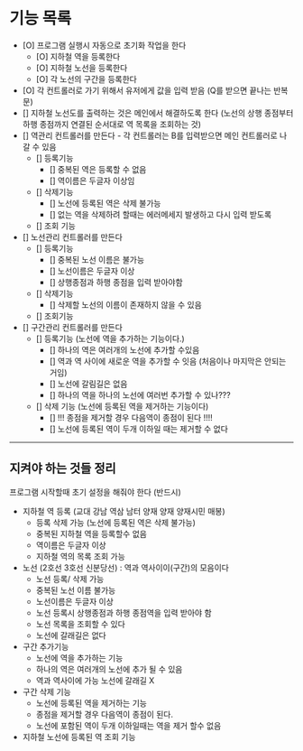 # 기능 목록

  - [O] 프로그램 실행시 자동으로 초기화 작업을 한다
    - [O] 지하철 역을 등록한다
    - [O] 지하철 노선을 등록한다
    - [O] 각 노선의 구간을 등록한다
  - [O] 각 컨트롤러로 가기 위해서 유저에게 값을 입력 받음 (Q를 받으면 끝나는 반복문)
  - [] 지하철 노선도를 출력하는 것은 메인에서 해결하도록 한다 (노선의 상행 종점부터 하행 종점까지 연결된 순서대로 역 목록을 조회하는 것)
  - [] 역관리 컨트롤러를 만든다 - 각 컨트롤러는 B를 입력받으면 메인 컨트롤러로 나갈 수 있음
    - [] 등록기능
      - [] 중복된 역은 등록할 수 없음
      - [] 역이름은 두글자 이상임
    - [] 삭제기능
      - [] 노선에 등록된 역은 삭제 불가능
      - [] 없는 역을 삭제하려 할때는 에러메세지 발생하고 다시 입력 받도록
    - [] 조회 기능
  - [] 노선관리 컨트롤러를 만든다
    - [] 등록기능
      - [] 중복된 노선 이름은 불가능
      - [] 노선이름은 두글자 이상
      - [] 상행종점과 하행 종점을 입력 받아야함
    - [] 삭제기능
      - [] 삭제할 노선의 이름이 존재하지 않을 수 있음
    - [] 조회기능
  - [] 구간관리 컨트롤러를 만든다
    - [] 등록기능 (노선에 역을 추가하는 기능이다.)
      - [] 하나의 역은 여러개의 노선에 추가할 수있음
      - [] 역과 역 사이에 새로운 역을 추가할 수 잇음 (처음이나 마지막은 안되는 거임)
      - [] 노선에 갈림길은 없음
      - [] 하나의 역을 하나의 노선에 여러번 추가할 수 있나???
    - [] 삭제 기능 (노선에 등록된 역을 제거하는 기능이다)
      - [] !!! 종점을 제거할 경우 다음역이 종점이 된다 !!!!
      - [] 노선에 등록된 역이 두개 이하일 때는 제거할 수 없다






---
## 지켜야 하는 것들 정리
프로그램 시작할때 초기 설정을 해줘야 한다 (반드시)
- 지하철 역 등록 (교대 강남 역삼 남터 양재 양재 양재시민 매봉) 
  - 등록 삭제 가능 (노선에 등록된 역은 삭제 불가능)
  - 중복된 지하철 역을 등록할수 없음
  - 역이름은 두글자 이상
  - 지하철 역의 목록 조회 가능
- 노선 (2호선 3호선 신분당선) : 역과 역사이이(구간)의 모음이다
  - 노선 등록/ 삭제 가능
  - 중복된 노선 이름 불가능
  - 노선이름은 두글자 이상
  - 노선 등록시 상행종점과 하행 종점역을 입력 받아야 함
  - 노선 목록을 조회할 수 있다
  - 노선에 갈래길은 없다
- 구간 추가기능 
  - 노선에 역을 추가하는 기능
  - 하나의 역은 여러개의 노선에 추가 될 수 있음
  - 역과 역사이에 가능 노선에 갈래길 X
- 구간 삭제 기능 
  - 노선에 등록된 역을 제거하는 기능
  - 종점을 제거할 경우 다음역이 종점이 된다.
  - 노선에 포함된 역이 두개 이하일때는 역을 제거 할수 없음
- 지하철 노선에 등록된 역 조회 기능